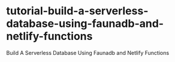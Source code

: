# tutorial-build-a-serverless-database-using-faunadb-and-netlify-functions
Build A Serverless Database Using Faunadb and Netlify Functions

